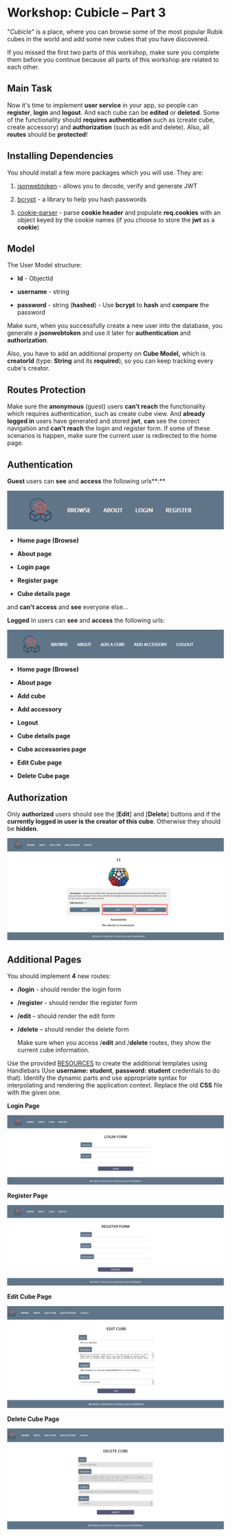 **Workshop: Cubicle – Part 3**
===============

"*Cubicle*" is a place, where you can browse some of the most popular Rubik
cubes in the world and add some new cubes that you have discovered.

If you missed the first two parts of this workshop, make sure you complete them
before you continue because all parts of this workshop are related to each
other.

**Main Task**
-----------

Now it's time to implement **user service** in your app, so people can
**register**, **login** and **logout**. And each cube can be **edited** or
**deleted**. Some of the functionality should **requires authentication** such
as (create cube, create accessory) and **authorization** (such as edit and
delete). Also, all **routes** should be **protected**!

**Installing Dependencies**
-----------

You should install a few more packages which you will use. They are:

1.  [jsonwebtoken](https://www.npmjs.com/package/jsonwebtoken) - allows you to
    decode, verify and generate JWT

2.  [bcrypt](https://www.npmjs.com/package/bcrypt) - a library to help you hash
    passwords

3.  [cookie-parser](https://www.npmjs.com/package/cookie-parser) - parse
    **cookie header** and populate **req.cookies** with an object keyed by the
    cookie names (if you choose to store the **jwt** as а **cookie**)

**Model**
-----

The User Model structure:

-   **Id** - ObjectId

-   **username** - string

-   **password** - string (**hashed**) - Use **bcrypt** to **hash** and
    **compare** the password

Make sure, when you successfully create a new user into the database, you
generate a **jsonwebtoken** and use it later for **authentication** and
**authorization**.

Also, you have to add an additional property on **Cube Model,** which is
**creatorId** (type: **String** and its **required**), so you can keep tracking
every cube's creator.

**Routes Protection**
-----------------

Make sure the **anonymous** (guest) users **can't reach** the functionality
which requires authentication, such as create cube view. And **already logged
in** users have generated and stored **jwt**, **can** see the correct navigation
and **can't reach** the login and register form. If some of these scenarios is
happen, make sure the current user is redirected to the home page.

**Authentication**
------

**Guest** users can **see** and **access** the following urls**:**

![](media/6f1e5fe259a360a1d0d3f39484952eeb.png)

-   **Home page (Browse)**

-   **About page**

-   **Login page**

-   **Register page**

-   **Cube details page**

and **can't access** and **see** everyone else...

**Logged** in users can **see** and **access** the following urls:

![](media/2b8922c40a21d3564845b14981b68cd0.png)

-   **Home page (Browse)**

-   **About page**

-   **Add cube**

-   **Add accessory**

-   **Logout**

-   **Cube details page**

-   **Cube accessories page**

-   **Edit Cube page**

-   **Delete Cube page**

**Authorization**
---------

Only **authorized** users should see the [**Edit**] and [**Delete**] buttons and
if the **currently logged in user is the creator of this cube**. Otherwise they
should be **hidden**.

![](media/d066eff1353b041ab0ca3719dc5ecb2e.png)

**Additional Pages**
----------------

You should implement **4** new routes:

-   **/login** - should render the login form

-   **/register** - should render the register form

-   **/edit** – should render the edit form

-   **/delete** – should render the delete form

    Make sure when you access /**edit** and /**delete** routes, they show the
    current cube information.

Use the provided
[RESOURCES](http://svn.softuni.org/admin/svn/js-web/Sept-2019/JS-Back-End/05.%20JS-Back-End-Sessions-and-Authentication/05.%20Sessions-and-Authentication-Workshop-Resources.zip)
to create the additional templates using Handlebars (Use **username: student**,
**password: student** credentials to do that). Identify the dynamic parts and
use appropriate syntax for interpolating and rendering the application context.
Replace the old **CSS** file with the given one.

**Login Page**

![](media/ce554737a5ac89e230201d3721710c20.png)

**Register Page**

![](media/31cd3db44e5f312aa14b47560bda7312.png)

**Edit Cube Page**

![](media/7fd1348abcd9fbc6d6ce6988b68e8039.png)

**Delete Cube Page**

![](media/d77ed76d2b28303269e9604c8e18c676.png)

